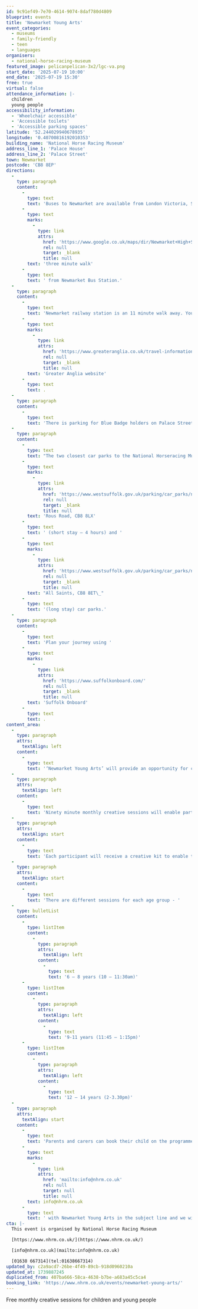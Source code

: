 ```yaml
---
id: 9c91ef49-7e70-4614-9074-8daf780d4809
blueprint: events
title: 'Newmarket Young Arts'
event_categories:
  - museums
  - family-friendly
  - teen
  - languages
organisers:
  - national-horse-racing-museum
featured_image: pelicanpelican-3x2/lgc-va.png
start_date: '2025-07-19 10:00'
end_date: '2025-07-19 15:30'
free: true
virtual: false
attendance_information: |-
  children
  young people
accessibility_information:
  - 'Wheelchair accessible'
  - 'Accessible toilets'
  - 'Accessible parking spaces'
latitude: '52.244029940678935'
longitude: '0.40700816192010353'
building_name: 'National Horse Racing Museum'
address_line_1: 'Palace House'
address_line_2: 'Palace Street'
town: Newmarket
postcode: 'CB8 8EP'
directions:
  -
    type: paragraph
    content:
      -
        type: text
        text: 'Buses to Newmarket are available from London Victoria, Stansted, Cambridge, Bury St Edmunds and Great Yarmouth. The closest bus stop to the museum is on the High Street and just a 2 minute walk from Palace House via Sun Lane, next to Pizza Express. It is just a '
      -
        type: text
        marks:
          -
            type: link
            attrs:
              href: 'https://www.google.co.uk/maps/dir/Newmarket+High+St,+Newmarket+CB8+8JH/National+Horseracing+Museum,+Palace+St,+Newmarket+CB8+8EP/@52.2435967,0.4036543,17z/data=!3m1!4b1!4m14!4m13!1m5!1m1!1s0x47d8426600107deb:0xf0338d80ad1822a2!2m2!1d0.4051046!2d52.2434653!1m5!1m1!1s0x47d842660813eb97:0x26c8aa551c3826db!2m2!1d0.4074339!2d52.2437964!3e3?entry=ttu&g_ep=EgoyMDI0MTAyOS4wIKXMDSoASAFQAw%3D%3D'
              rel: null
              target: _blank
              title: null
        text: 'three minute walk'
      -
        type: text
        text: ' from Newmarket Bus Station.'
  -
    type: paragraph
    content:
      -
        type: text
        text: 'Newmarket railway station is an 11 minute walk away. You can find up to date train times on the '
      -
        type: text
        marks:
          -
            type: link
            attrs:
              href: 'https://www.greateranglia.co.uk/travel-information/station-information/nmk'
              rel: null
              target: _blank
              title: null
        text: 'Greater Anglia website'
      -
        type: text
        text: .
  -
    type: paragraph
    content:
      -
        type: text
        text: 'There is parking for Blue Badge holders on Palace Street. Please observe local highway restrictions and ensure you display your Blue Badge at all times.'
  -
    type: paragraph
    content:
      -
        type: text
        text: "The two closest car parks to the National Horseracing Museum are\_"
      -
        type: text
        marks:
          -
            type: link
            attrs:
              href: 'https://www.westsuffolk.gov.uk/parking/car_parks/newmarket-car-parks.cfm'
              rel: null
              target: _blank
              title: null
        text: 'Rous Road, CB8 8LX'
      -
        type: text
        text: ' (short stay – 4 hours) and '
      -
        type: text
        marks:
          -
            type: link
            attrs:
              href: 'https://www.westsuffolk.gov.uk/parking/car_parks/newmarket-car-parks.cfm'
              rel: null
              target: _blank
              title: null
        text: "All Saints, CB8 8ET\_"
      -
        type: text
        text: '(long stay) car parks.'
  -
    type: paragraph
    content:
      -
        type: text
        text: 'Plan your journey using '
      -
        type: text
        marks:
          -
            type: link
            attrs:
              href: 'https://www.suffolkonboard.com/'
              rel: null
              target: _blank
              title: null
        text: 'Suffolk Onboard'
      -
        type: text
        text: .
content_area:
  -
    type: paragraph
    attrs:
      textAlign: left
    content:
      -
        type: text
        text: '‘Newmarket Young Arts’ will provide an opportunity for children and young people to meet a range of artists and find out about their artistic practice and creative careers. '
  -
    type: paragraph
    attrs:
      textAlign: left
    content:
      -
        type: text
        text: 'Ninety minute monthly creative sessions will enable participants to learn new skills and techniques and develop their own creative practice in a supportive environment.'
  -
    type: paragraph
    attrs:
      textAlign: start
    content:
      -
        type: text
        text: 'Each participant will receive a creative kit to enable them to continue working on their creative ideas and portfolio at home between sessions at the museum.'
  -
    type: paragraph
    attrs:
      textAlign: start
    content:
      -
        type: text
        text: 'There are different sessions for each age group - '
  -
    type: bulletList
    content:
      -
        type: listItem
        content:
          -
            type: paragraph
            attrs:
              textAlign: left
            content:
              -
                type: text
                text: '6 – 8 years (10 – 11:30am)'
      -
        type: listItem
        content:
          -
            type: paragraph
            attrs:
              textAlign: left
            content:
              -
                type: text
                text: '9-11 years (11:45 – 1:15pm)'
      -
        type: listItem
        content:
          -
            type: paragraph
            attrs:
              textAlign: left
            content:
              -
                type: text
                text: '12 – 14 years (2-3.30pm)'
  -
    type: paragraph
    attrs:
      textAlign: start
    content:
      -
        type: text
        text: 'Parents and carers can book their child on the programme of six sessions by emailing '
      -
        type: text
        marks:
          -
            type: link
            attrs:
              href: 'mailto:info@nhrm.co.uk'
              rel: null
              target: null
              title: null
        text: info@nhrm.co.uk
      -
        type: text
        text: ' with Newmarket Young Arts in the subject line and we will send you a booking form to complete.'
cta: |-
  This event is organised by National Horse Racing Museum

  [https://www.nhrm.co.uk/](https://www.nhrm.co.uk/) 

  [info@nhrm.co.uk](mailto:info@nhrm.co.uk)

  [01638 667314](tel:01638667314)
updated_by: c2a9acd7-26be-4f49-89cb-918d0960210a
updated_at: 1739887245
duplicated_from: 407ba666-58ca-4638-b7be-a683a45c5ca4
booking_link: 'https://www.nhrm.co.uk/events/newmarket-young-arts/'
---
```

Free monthly creative sessions for children and young people